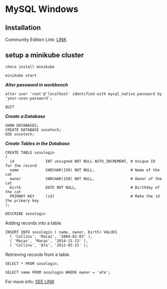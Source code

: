 # MySQL Windows

## Installation
Community Edition Link: [LINK](https://dev.mysql.com/downloads/mysql/)

## setup a minikube cluster

```
choco install minikube
```

```
minikube start
```

***Alter password in workbench***

```
alter user 'root'@'localhost' identified with mysql_native_password by 'your-soso-password';

QUIT
```

***Create a Database***

```
SHOW DATABASES;
CREATE DATABASE sosotech;
USE sosotech;
```

***Create Tables in the Database***

```
CREATE TABLE sosologin
(
  id              INT unsigned NOT NULL AUTO_INCREMENT, # Unique ID for the record
  name            VARCHAR(150) NOT NULL,                # Name of the cat
  owner           VARCHAR(150) NOT NULL,                # Owner of the cat
  birth           DATE NOT NULL,                        # Birthday of the cat
  PRIMARY KEY     (id)                                  # Make the id the primary key
);
```

```
DESCRIBE sosologin
```

Adding records into a table.

```
INSERT INTO sosologin ( name, owner, birth) VALUES
  ( 'Collins', 'Macaz', '2004-01-03' ),
  ( 'Macaz', 'Macaz', '2014-11-13' ),
  ( 'Collins', 'Afa', '2012-05-21' );
```

Retrieving records from a table.

```
SELECT * FROM sosologin;

SELECT name FROM sosologin WHERE owner = 'afa';
```
For more info: [SEE LINK](https://dev.mysql.com/doc/mysql-getting-started/en/)